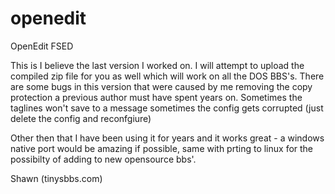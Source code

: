 # openedit
OpenEdit FSED

This is I believe the last version I worked on.  I will attempt to upload the compiled zip file for you as well which will work on all the DOS BBS's.
There are some bugs in this version that were caused by me removing the copy protection a previous author must have spent years on.
Sometimes the taglines won't save to a message
sometimes the config gets corrupted (just delete the config and reconfgiure) 

Other then that I have been using it for years and it works great - a windows native port would be amazing if possible, same with
prting to linux for the possibilty of adding to new opensource bbs'.

Shawn (tinysbbs.com)
